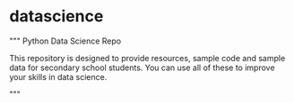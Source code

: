 # datascience
"""
Python Data Science Repo

This repository is designed to provide resources, sample code and sample data for secondary school students.
You can use all of these to improve your skills in data science.

"""
